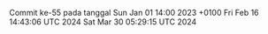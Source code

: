 Commit ke-55 pada tanggal Sun Jan 01 14:00 2023 +0100
Fri Feb 16 14:43:06 UTC 2024
Sat Mar 30 05:29:15 UTC 2024
